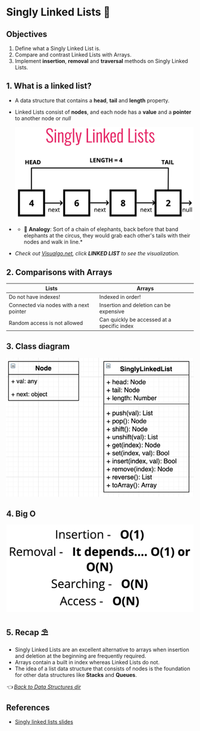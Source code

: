 # Singly Linked Lists 🌱

## Objectives

1. Define what a Singly Linked List is.
2. Compare and contrast Linked Lists with Arrays.
3. Implement **insertion**, **removal** and **traversal** methods on Singly Linked Lists.

## 1. What is a linked list?

- A data structure that contains a **head**, **tail** and **length** property.
- Linked Lists consist of **nodes**, and each node has a **value** and a **pointer** to another node or *null*

  ![Singly linked list](../../assets/images/data-structures/singly-linked-list.png)

- * 👻 **Analogy**: Sort of a chain of elephants, back before that band elephants at the circus, they would grab each other's tails with their nodes and walk in line.*
- *Check out [Visualgo.net](https://visualgo.net/en/list), click **LINKED LIST** to see the visualization.*

## 2. Comparisons with Arrays

| **Lists** | **Arrays** |
| ------------- | ------------- |
| Do not have indexes!                     | Indexed in order!  |
| Connected via nodes with a next pointer  | Insertion and deletion can be expensive  |
| Random access is not allowed             | Can quickly be accessed at a specific index  |

## 3. Class diagram

  ![Singly linked list Class diagram](../../assets/images/data-structures/singly-linked-list-class-diagram.png)

## 4. Big O

  ![Singly linked list BigO](../../assets/images/data-structures/singly-linked-list-bigO.png)

## 5. Recap ⛱

- Singly Linked Lists are an excellent alternative to arrays when insertion and deletion at the beginning are frequently required.
- Arrays contain a built in index whereas Linked Lists do not.
- The idea of a list data structure that consists of nodes is the foundation for other data structures like **Stacks** and **Queues**.

*👈 [Back to Data Structures dir](../README.md)*

## References

- [Singly linked lists slides](https://cs.slides.com/colt_steele/singly-linked-lists)
